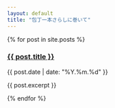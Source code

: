 ```yaml
---
layout: default
title: "包丁一本さらしに巻いて"
---
```

{% for post in site.posts %}
  <section>
    <h3><a class="post-title" href="{{ post.url }}">{{ post.title }}</a></h3>
    <p>{{ post.date | date: "%Y.%m.%d" }}</p>
    <p>{{ post.excerpt }}</p>
  </section>
{% endfor %}
<script>
  (function(i,s,o,g,r,a,m){i['GoogleAnalyticsObject']=r;i[r]=i[r]||function(){
  (i[r].q=i[r].q||[]).push(arguments)},i[r].l=1*new Date();a=s.createElement(o),
  m=s.getElementsByTagName(o)[0];a.async=1;a.src=g;m.parentNode.insertBefore(a,m)
  })(window,document,'script','//www.google-analytics.com/analytics.js','ga');

  ga('create', 'UA-50431971-1', 'akirachiku.com');
  ga('send', 'pageview');
</script>
